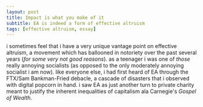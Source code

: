 ```yaml
---
layout: post
title: Impact is what you make of it
subtitle: EA is indeed a form of effective altruism
tags: [effective altruism, essay]
---
```

i sometimes feel that i have a very unique vantage point on effective altruism, a movement which has ballooned in notoriety over the past several years (*for some very not good reasons*). as a teenager i was one of *those* really annoying socialists (as opposed to the only moderately annoying socialist i am now). like everyone else, i had first heard of EA through the FTX/Sam Bankman-Fried debacle, a cascade of disasters that i observed with digital popcorn in hand. i saw EA as just another turn to private charity meant to justify the inherent inequalities of capitalism ala Carnegie's *Gospel of Wealth*. 
<!--stackedit_data:
eyJoaXN0b3J5IjpbLTE4NzA2ODUzOTBdfQ==
-->